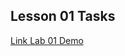 ## Lesson 01 Tasks
[Link Lab 01 Demo](https://drive.google.com/file/d/1a-YibbvDrVRGl0uHv-VTS9BbZxfJrvUc/view?usp=drive_link)
